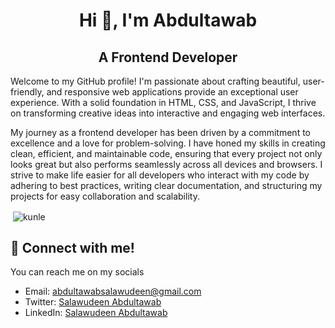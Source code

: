 <h1 align="center">Hi 👋, I'm Abdultawab</h1>
<h2 align="center"> A Frontend Developer </h2>
<p>
Welcome to my GitHub profile! I'm passionate about crafting beautiful, user-friendly, and responsive web applications provide an exceptional user experience. With a solid foundation in HTML, CSS, and JavaScript, I thrive on transforming creative ideas into interactive and engaging web interfaces. <br/>

My journey as a frontend developer has been driven by a commitment to excellence and a love for problem-solving. I have honed my skills in creating clean, efficient, and maintainable code, ensuring that every project not only looks great but also performs seamlessly across all devices and browsers. I strive to make life easier for all developers who interact with my code by adhering to best practices, writing clear documentation, and structuring my projects for easy collaboration and scalability.
</p>

<p>&nbsp;<img align="center" src="https://github-readme-stats.vercel.app/api?username=deen-abdultawab&show_icons=true&locale=en&theme=synthwave" alt="kunle" /></p>

## 🔗 Connect with me!
You can reach me on my socials
- Email: [abdultawabsalawudeen@gmail.com](mailto:abdultawabsalawudeen@gmail.comm)
- Twitter: [Salawudeen Abdultawab](https://x.com/Sdeen_official)
-  LinkedIn: [Salawudeen Abdultawab](https://www.linkedin.com/in/abdtawab99/)


<!---
Deen-Abdultawab/Deen-Abdultawab is a ✨ special ✨ repository because its `README.md` (this file) appears on your GitHub profile.
You can click the Preview link to take a look at your changes.
--->
